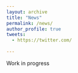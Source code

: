 ```yaml
---
layout: archive
title: "News"
permalink: /news/
author_profile: true
tweets:
  - https://twitter.com/
  
---
```


Work in progress

